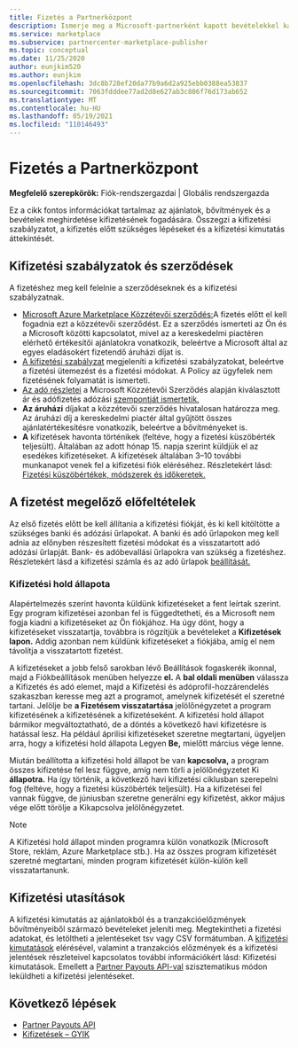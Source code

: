 ```yaml
---
title: Fizetés a Partnerközpont
description: Ismerje meg a Microsoft-partnerként kapott bevételekkel kapcsolatos kifizetéseket, például a kereskedelmi piactéri ajánlatokon, az ösztönzőprogramokon és a Felhőszolgáltató keresztül. Tartalmazza a kifizetési szabályzatot, a kifizetési hold állapotát és a kifizetési kimutatásokat.
ms.service: marketplace
ms.subservice: partnercenter-marketplace-publisher
ms.topic: conceptual
ms.date: 11/25/2020
author: eunjkim520
ms.author: eunjkim
ms.openlocfilehash: 3dc8b728ef20da77b9a6d2a925ebb0388ea53837
ms.sourcegitcommit: 7063fdddee77ad2d8e627ab3c806f76d173ab652
ms.translationtype: MT
ms.contentlocale: hu-HU
ms.lasthandoff: 05/19/2021
ms.locfileid: "110146493"
---
```

# <a name="getting-paid-in-partner-center"></a>Fizetés a Partnerközpont

**Megfelelő szerepkörök:** Fiók-rendszergazdai | Globális rendszergazda

Ez a cikk fontos információkat tartalmaz az ajánlatok, bővítmények és a bevételek meghirdetése kifizetésének fogadására. Összegzi a kifizetési szabályzatot, a kifizetés előtt szükséges lépéseket és a kifizetési kimutatás áttekintését.

## <a name="payout-policies-and-agreements"></a>Kifizetési szabályzatok és szerződések

A fizetéshez meg kell felelnie a szerződéseknek és a kifizetési szabályzatnak.

- [Microsoft Azure Marketplace Közzétevői szerződés:](/legal/marketplace/msft-publisher-agreement)A fizetés előtt el kell fogadnia ezt a közzétevői szerződést. Ez a szerződés ismerteti az Ön és a Microsoft közötti kapcsolatot, mivel az a kereskedelmi piactéren elérhető értékesítői ajánlatokra vonatkozik, beleértve a Microsoft által az egyes eladásokért fizetendő áruházi díjat is.
- [A kifizetési szabályzat](payout-policy-details.md) megjeleníti a kifizetési szabályzatokat, beleértve a fizetési ütemezést és a fizetési módokat. A Policy az ügyfelek nem fizetésének folyamatát is ismerteti.
- [Az adó részletei](tax-details-marketplace.md) a Microsoft Közzétevői Szerződés alapján kiválasztott ár és adófizetés adózási [szempontját ismertetik.](/legal/marketplace/msft-publisher-agreement)
- **Az áruházi** díjakat a közzétevői szerződés hivatalosan határozza meg. Az áruházi díj a kereskedelmi piactér által gyűjtött összes ajánlatértékesítésre vonatkozik, beleértve a bővítményeket is.
- **A** kifizetések havonta történikek (feltéve, hogy a fizetési küszöbérték teljesült). Általában az adott hónap 15. napja szerint küldjük el az esedékes kifizetéseket. A kifizetések általában 3–10 további munkanapot venek fel a kifizetési fiók eléréséhez. Részletekért lásd: [Fizetési küszöbértékek, módszerek és időkeretek.](payment-thresholds-methods-timeframes.md)

## <a name="prerequisite-steps-before-getting-paid"></a>A fizetést megelőző előfeltételek

Az első fizetés előtt be kell állítania a kifizetési fiókját, és ki kell kitöltötte a szükséges banki és adózási űrlapokat. A banki és adó űrlapokon meg kell adnia az előnyben részesített fizetési módokat és a visszatartott adó adózási űrlapját. Bank- és adóbevallási űrlapokra van szükség a fizetéshez. Részletekért lásd a kifizetési számla és az adó űrlapok [beállítását.](set-up-your-payout-account.md)

### <a name="payout-hold-status"></a>Kifizetési hold állapota

Alapértelmezés szerint havonta küldünk kifizetéseket a fent leírtak szerint. Egy program kifizetései azonban fel is függedtetheti, és a Microsoft nem fogja kiadni a kifizetéseket az Ön fiókjához. Ha úgy dönt, hogy a kifizetéseket visszatartja, továbbra is rögzítjük a bevételeket a **Kifizetések lapon.** Addig azonban nem küldünk kifizetéseket a fiókjába, amíg el nem távolítja a visszatartott fizetést.

A kifizetéseket a jobb  felső sarokban lévő Beállítások fogaskerék ikonnal, majd a Fiókbeállítások menüben helyezze **el.** A **bal oldali menüben** válassza a  Kifizetés és adó elemet, majd a Kifizetési és adóprofil-hozzárendelés szakaszban keresse meg azt a programot, amelynek kifizetését el szeretné tartani. Jelölje be **a Fizetésem visszatartása** jelölőnégyzetet a program kifizetésének a kifizetésének a kifizetéseként. A kifizetési hold állapot bármikor megváltoztatható, de a döntés a következő havi kifizetésre is hatással lesz. Ha például áprilisi kifizetéseket szeretne megtartani, ügyeljen arra, hogy a kifizetési hold állapota Legyen **Be,** mielőtt március vége lenne.

Miután beállította a kifizetési hold állapot be van **kapcsolva,** a program összes kifizetése fel lesz függve, amíg nem törli a jelölőnégyzetet Ki **állapotra.** Ha így történik, a következő havi kifizetési ciklusban szerepelni fog (feltéve, hogy a fizetési küszöbérték teljesült). Ha a kifizetései fel vannak függve, de júniusban szeretne generálni egy kifizetést, akkor május vége előtt törölje a Kikapcsolva jelölőnégyzetet. 

>[!Note]
> A Kifizetési hold állapot minden programra külön vonatkozik (Microsoft Store, reklám, Azure Marketplace stb.). Ha az összes program kifizetését szeretné megtartani, minden program kifizetését külön-külön kell visszatartanunk.

## <a name="payout-statements"></a>Kifizetési utasítások

A kifizetési kimutatás az ajánlatokból és a tranzakcióelőzmények bővítményeiből származó bevételeket jeleníti meg. Megtekintheti a fizetési adatokat, és letöltheti a jelentéseket tsv vagy CSV formátumban. A [kifizetési kimutatások](payout-statement.md) elérésével, valamint a tranzakciós előzmények és a kifizetési jelentések részleteivel kapcsolatos további információkért lásd: Kifizetési kimutatások. Emellett a [Partner Payouts API-val](https://apidocs.microsoft.com/services/partnerpayouts) szisztematikus módon leküldheti a kifizetési jelentéseket.

## <a name="next-steps"></a>Következő lépések

- [Partner Payouts API](https://apidocs.microsoft.com/services/partnerpayouts)
- [Kifizetések – GYIK](payout-faq.md)
